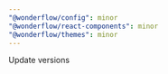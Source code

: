 ```yaml
---
"@wonderflow/config": minor
"@wonderflow/react-components": minor
"@wonderflow/themes": minor
---
```


Update versions
